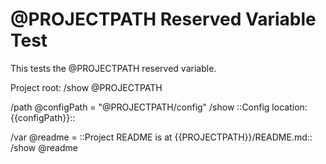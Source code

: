 # @PROJECTPATH Reserved Variable Test

This tests the @PROJECTPATH reserved variable.

Project root: 
/show @PROJECTPATH

/path @configPath = "@PROJECTPATH/config"
/show ::Config location: {{configPath}}::

/var @readme = ::Project README is at {{PROJECTPATH}}/README.md::
/show @readme